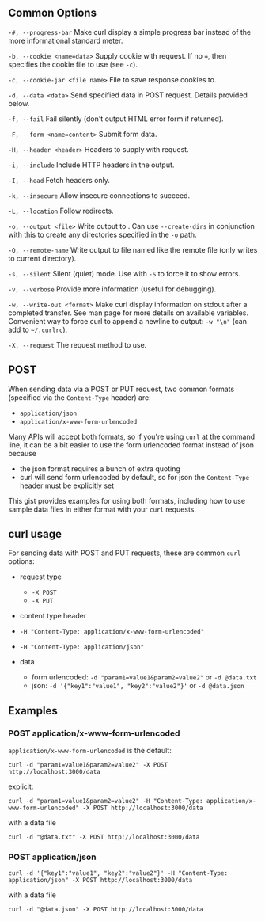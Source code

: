 ## Common Options

`-#, --progress-bar` Make curl display a simple progress bar instead of the more informational standard meter.

`-b, --cookie <name=data>` Supply cookie with request. If no `=`, then specifies the cookie file to use (see `-c`).

`-c, --cookie-jar <file name>` File to save response cookies to.

`-d, --data <data>` Send specified data in POST request. Details provided below.

`-f, --fail` Fail silently (don't output HTML error form if returned).

`-F, --form <name=content>` Submit form data.

`-H, --header <header>` Headers to supply with request.

`-i, --include` Include HTTP headers in the output.

`-I, --head` Fetch headers only.

`-k, --insecure` Allow insecure connections to succeed.

`-L, --location` Follow redirects.

`-o, --output <file>` Write output to <file>. Can use `--create-dirs` in conjunction with this to create any directories specified in the `-o` path.

`-O, --remote-name` Write output to file named like the remote file (only writes to current directory).

`-s, --silent` Silent (quiet) mode. Use with `-S` to force it to show errors.

`-v, --verbose` Provide more information (useful for debugging).

`-w, --write-out <format>` Make curl display information on stdout after a completed transfer. See man page for more details on available variables. Convenient way to force curl to append a newline to output: `-w "\n"` (can add to `~/.curlrc`).

`-X, --request` The request method to use.

## POST

When sending data via a POST or PUT request, two common formats (specified via the `Content-Type` header) are:

- `application/json`
- `application/x-www-form-urlencoded`

Many APIs will accept both formats, so if you're using `curl` at the command line, it can be a bit easier to use the form urlencoded format instead of json because

- the json format requires a bunch of extra quoting
- curl will send form urlencoded by default, so for json the `Content-Type` header must be explicitly set

This gist provides examples for using both formats, including how to use sample data files in either format with your `curl` requests.

## curl usage

For sending data with POST and PUT requests, these are common `curl` options:

- request type

  - `-X POST`
  - `-X PUT`

- content type header
- `-H "Content-Type: application/x-www-form-urlencoded"`
- `-H "Content-Type: application/json"`

- data
  - form urlencoded: `-d "param1=value1&param2=value2"` or `-d @data.txt`
  - json: `-d '{"key1":"value1", "key2":"value2"}'` or `-d @data.json`

## Examples

### POST application/x-www-form-urlencoded

`application/x-www-form-urlencoded` is the default:

    curl -d "param1=value1&param2=value2" -X POST http://localhost:3000/data

explicit:

    curl -d "param1=value1&param2=value2" -H "Content-Type: application/x-www-form-urlencoded" -X POST http://localhost:3000/data

with a data file

    curl -d "@data.txt" -X POST http://localhost:3000/data

### POST application/json

    curl -d '{"key1":"value1", "key2":"value2"}' -H "Content-Type: application/json" -X POST http://localhost:3000/data

with a data file

    curl -d "@data.json" -X POST http://localhost:3000/data
